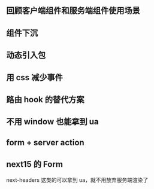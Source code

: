 ## 回顾客户端组件和服务端组件使用场景

## 组件下沉

## 动态引入包

## 用 css 减少事件

## 路由 hook 的替代方案

## 不用 window 也能拿到 ua

## form + server action

## next15 的 Form

next-headers 这类的可以拿到 ua，就不用放弃服务端渲染了

